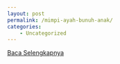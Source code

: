 ```yaml
---
layout: post
permalink: /mimpi-ayah-bunuh-anak/
categories:
    - Uncategorized
---
```


[Baca Selengkapnya](/05)